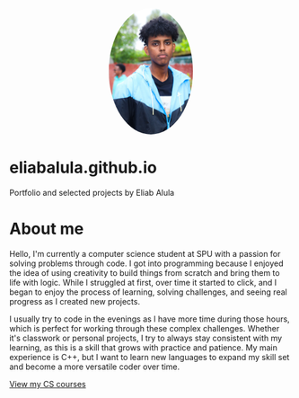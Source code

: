 
<p align="center">
  <img src="profile.jpg" alt="Profile Picture" width="150" style="border-radius: 50%;">
</p>



# eliabalula.github.io
Portfolio and selected projects by Eliab Alula

# About me
Hello, I'm currently a computer science student at SPU with a passion for solving problems through code. I got into programming because I enjoyed the idea of using creativity to build things from scratch and bring them to life with logic. While I struggled at first, over time it started to click, and I began to enjoy the process of learning, solving challenges, and seeing real progress as I created new projects.

I usually try to code in the evenings as I have more time during those hours, which is perfect for working through these complex challenges. Whether it's classwork or personal projects, I try to always stay consistent with my learning, as this is a skill that grows with practice and patience. My main experience is C++, but I want to learn new languages to expand my skill set and become a more versatile coder over time.

[View my CS courses](courses.md)
